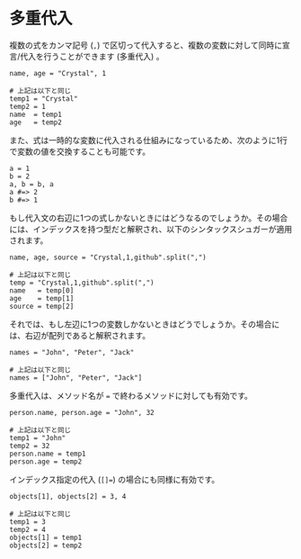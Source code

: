 # 多重代入

複数の式をカンマ記号 (`,`) で区切って代入すると、複数の変数に対して同時に宣言/代入を行うことができます (多重代入) 。

```crystal
name, age = "Crystal", 1

# 上記は以下と同じ
temp1 = "Crystal"
temp2 = 1
name  = temp1
age   = temp2
```

また、式は一時的な変数に代入される仕組みになっているため、次のように1行で変数の値を交換することも可能です。

```crystal
a = 1
b = 2
a, b = b, a
a #=> 2
b #=> 1
```

もし代入文の右辺に1つの式しかないときにはどうなるのでしょうか。その場合には、インデックスを持つ型だと解釈され、以下のシンタックスシュガーが適用されます。

```crystal
name, age, source = "Crystal,1,github".split(",")

# 上記は以下と同じ
temp = "Crystal,1,github".split(",")
name   = temp[0]
age    = temp[1]
source = temp[2]
```

それでは、もし左辺に1つの変数しかないときはどうでしょうか。その場合には、右辺が配列であると解釈されます。

```crystal
names = "John", "Peter", "Jack"

# 上記は以下と同じ
names = ["John", "Peter", "Jack"]
```

多重代入は、メソッド名が `=` で終わるメソッドに対しても有効です。

```crystal
person.name, person.age = "John", 32

# 上記は以下と同じ
temp1 = "John"
temp2 = 32
person.name = temp1
person.age = temp2
```

インデックス指定の代入 (`[]=`) の場合にも同様に有効です。

```crystal
objects[1], objects[2] = 3, 4

# 上記は以下と同じ
temp1 = 3
temp2 = 4
objects[1] = temp1
objects[2] = temp2
```
